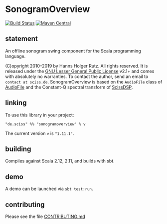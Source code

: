 # SonogramOverview

[![Build Status](https://travis-ci.org/Sciss/SonogramOverview.svg?branch=master)](https://travis-ci.org/Sciss/SonogramOverview)
[![Maven Central](https://maven-badges.herokuapp.com/maven-central/de.sciss/sonogramoverview_2.11/badge.svg)](https://maven-badges.herokuapp.com/maven-central/de.sciss/sonogramoverview_2.11)

## statement

An offline sonogram swing component for the Scala programming language.

(C)opyright 2010&ndash;2019 by Hanns Holger Rutz. All rights reserved. It is released under the [GNU Lesser General Public License](https://raw.github.com/Sciss/SonogramOverview/master/LICENSE) v2.1+ and comes with absolutely no warranties. To contact the author, send an email to `contact at sciss.de`. SonogramOverview is based on the `AudioFile` class of [AudioFile](http://github.com/Sciss/AudioFile) and the Constant-Q spectral transform of [ScissDSP](http://github.com/Sciss/ScissDSP).

## linking

To use this library in your project:

    "de.sciss" %% "sonogramoverview" % v

The current version `v` is `"1.11.1"`.

## building

Compiles against Scala 2.12, 2.11, and builds with sbt.

## demo

A demo can be launched via `sbt test:run`.

## contributing

Please see the file [CONTRIBUTING.md](CONTRIBUTING.md)

